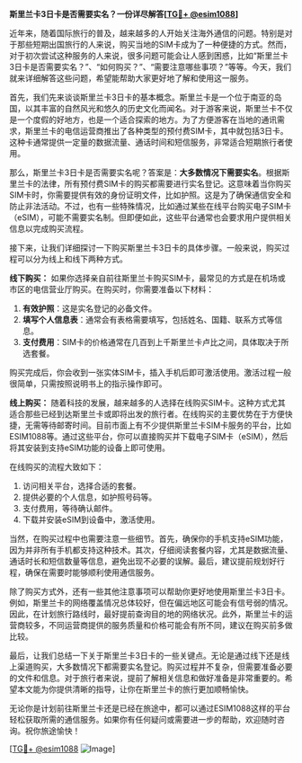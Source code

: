 **斯里兰卡3日卡是否需要实名？一份详尽解答[[TG💪+ @esim1088](https://t.me/s/esim1088)]**

近年来，随着国际旅行的普及，越来越多的人开始关注海外通信的问题。特别是对于那些短期出国旅行的人来说，购买当地的SIM卡成为了一种便捷的方式。然而，对于初次尝试这种服务的人来说，很多问题可能会让人感到困惑，比如“斯里兰卡3日卡是否需要实名？”、“如何购买？”、“需要注意哪些事项？”等等。今天，我们就来详细解答这些问题，希望能帮助大家更好地了解和使用这一服务。

首先，我们先来谈谈斯里兰卡3日卡的基本概念。斯里兰卡是一个位于南亚的岛国，以其丰富的自然风光和悠久的历史文化而闻名。对于游客来说，斯里兰卡不仅是一个度假的好地方，也是一个适合探索的地方。为了方便游客在当地的通讯需求，斯里兰卡的电信运营商推出了各种类型的预付费SIM卡，其中就包括3日卡。这种卡通常提供一定量的数据流量、通话时间和短信服务，非常适合短期旅行者使用。

那么，斯里兰卡3日卡是否需要实名呢？答案是：**大多数情况下需要实名**。根据斯里兰卡的法律，所有预付费SIM卡的购买都需要进行实名登记。这意味着当你购买SIM卡时，你需要提供有效的身份证明文件，比如护照。这是为了确保通信安全和防止非法活动。不过，也有一些特殊情况，比如通过某些在线平台购买电子SIM卡（eSIM），可能不需要实名制。但即便如此，这些平台通常也会要求用户提供相关信息以完成购买流程。

接下来，让我们详细探讨一下购买斯里兰卡3日卡的具体步骤。一般来说，购买过程可以分为线上和线下两种方式。

**线下购买：**
如果你选择亲自前往斯里兰卡购买SIM卡，最常见的方式是在机场或市区的电信营业厅购买。在购买时，你需要准备以下材料：
1. **有效护照**：这是实名登记的必备文件。
2. **填写个人信息表**：通常会有表格需要填写，包括姓名、国籍、联系方式等信息。
3. **支付费用**：SIM卡的价格通常在几百到上千斯里兰卡卢比之间，具体取决于所选套餐。

购买完成后，你会收到一张实体SIM卡，插入手机后即可激活使用。激活过程一般很简单，只需按照说明书上的指示操作即可。

**线上购买：**
随着科技的发展，越来越多的人选择在线购买SIM卡。这种方式尤其适合那些已经到达斯里兰卡或即将出发的旅行者。在线购买的主要优势在于方便快捷，无需等待邮寄时间。目前市面上有不少提供斯里兰卡SIM卡服务的平台，比如ESIM1088等。通过这些平台，你可以直接购买并下载电子SIM卡（eSIM），然后将其安装到支持eSIM功能的设备上即可使用。

在线购买的流程大致如下：
1. 访问相关平台，选择合适的套餐。
2. 提供必要的个人信息，如护照号码等。
3. 支付费用，等待确认邮件。
4. 下载并安装eSIM到设备中，激活使用。

当然，在购买过程中也需要注意一些细节。首先，确保你的手机支持eSIM功能，因为并非所有手机都支持这种技术。其次，仔细阅读套餐内容，尤其是数据流量、通话时长和短信数量等信息，避免出现不必要的误解。最后，建议提前规划好行程，确保在需要时能够顺利使用通信服务。

除了购买方式外，还有一些其他注意事项可以帮助你更好地使用斯里兰卡3日卡。例如，斯里兰卡的网络覆盖情况总体较好，但在偏远地区可能会有信号弱的情况。因此，在计划旅行路线时，最好提前查询目的地的网络状况。此外，斯里兰卡的运营商较多，不同运营商提供的服务质量和价格可能会有所不同，建议在购买前多做比较。

最后，让我们总结一下关于斯里兰卡3日卡的一些关键点。无论是通过线下还是线上渠道购买，大多数情况下都需要实名登记。购买过程并不复杂，但需要准备必要的文件和信息。对于旅行者来说，提前了解相关信息和做好准备是非常重要的。希望本文能为你提供清晰的指导，让你在斯里兰卡的旅行更加顺畅愉快。

无论你是计划前往斯里兰卡还是已经在旅途中，都可以通过ESIM1088这样的平台轻松获取所需的通信服务。如果你有任何疑问或需要进一步的帮助，欢迎随时咨询。祝你旅途愉快！

[[TG💪+ @esim1088](https://t.me/s/esim1088) ![Image](https://i.postimg.cc/4NQfJmqS/Snipaste-2025-05-13-00-14-12.png)]